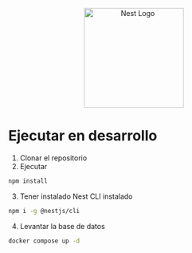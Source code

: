<p align="center">
  <a href="http://nestjs.com/" target="blank"><img src="https://nestjs.com/img/logo-small.svg" width="200" alt="Nest Logo" /></a>
</p>

# Ejecutar en desarrollo 

1. Clonar el repositorio
2. Ejecutar
```bash
npm install
```
3. Tener instalado Nest CLI instalado
```bash
npm i -g @nestjs/cli
```
4. Levantar la base de datos
```bash
docker compose up -d
```